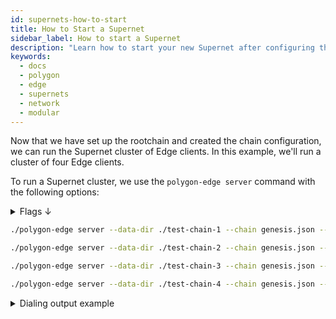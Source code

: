```yaml
---
id: supernets-how-to-start
title: How to Start a Supernet
sidebar_label: How to start a Supernet
description: "Learn how to start your new Supernet after configuring the genesis workflow."
keywords:
  - docs
  - polygon
  - edge
  - supernets
  - network
  - modular
---
```


Now that we have set up the rootchain and created the chain configuration, we can run the Supernet cluster of Edge clients. In this example, we'll run a cluster of four Edge clients.

To run a Supernet cluster, we use the `polygon-edge server` command with the following options:

<details>
<summary>Flags ↓</summary>

| Flag                                   | Description                                                                                                                               | Example                                            |
|----------------------------------------|-------------------------------------------------------------------------------------------------------------------------------------------|----------------------------------------------------|
| `--access-control-allow-origins `        | The CORS header indicating whether any JSON-RPC response can be shared with the specified origin.                                          | `--access-control-allow-origins "*"`                  |
| `--block-gas-target`                     | The target block gas limit for the chain.                                                                                                 | `--block-gas-target "0x0" `                          |
| `--chain  `                              | The genesis file used for starting the chain.                                                                                              | `--chain "./genesis.json"`                           |
| `--config `                              | The path to the CLI config.                                                                                                                | `--config "/path/to/config.json"`                    |
| `--data-dir `                            | The data directory used for storing Polygon Edge client data.                                                                             | `--data-dir "/path/to/data-dir"`                     |
| `--dns`                                  | The host DNS address which can be used by a remote peer for connection.                                                                    | `--dns "example.com"`                                |
| `--grpc-address`                        | The GRPC interface.                                                                                                                        | `--grpc-address "127.0.0.1:9632" `                   |
| `--json-rpc-batch-request-limit`         | Max length to be considered when handling JSON-RPC batch requests.                                                                        | `--json-rpc-batch-request-limit 20`                  |
| `--json-rpc-block-range-limit`           | Max block range to be considered when executing JSON-RPC requests that consider fromBlock/toBlock values.                                 | `--json-rpc-block-range-limit 1000 `                 |
| `--jsonrpc`                              | The JSON-RPC interface.                                                                                                                    | `--jsonrpc "0.0.0.0:8545"`                           |
| `--libp2p`                               | The address and port for the libp2p service.                                                                                               | `--libp2p "127.0.0.1:1478" `                         |
| `--log-level`                            | The log level for console output.                                                                                                          | `--log-level "INFO"`                                 |
| `--log-to                               | Write all logs to the file at specified location instead of writing them to console.                                                      | --log-to "/path/to/log-file.log" `                  |
| `--max-enqueued`                         | Maximum number of enqueued transactions per account.                                                                                       | `--max-enqueued 128`                                 |
| `--max-inbound-peers`                    | The client's max number of inbound peers allowed.                                                                                           | `--max-inbound-peers 32`                             |
| `--max-outbound-peers`                   | The client's max number of outbound peers allowed.                                                                                          | `--max-outbound-peers 8`                             |
| `--max-peers`                            | The client's max number of peers allowed.                                                                                                   | `--max-peers 40 `                                    |
| `--max-slots`                            | Maximum slots in the pool.                                                                                                                 | `--max-slots 4096`                                   |
| `--nat `                                 | The external IP address without port, as can be seen by peers.                                                                             | `--nat "203.0.113.1"`                                |
| `--no-discover `                         | Prevent the client from discovering other peers.                                                                                           | `--no-discover`                                      |
| `--num-block-confirmations `             | Minimal number of child blocks required for the parent block to be considered final.                                                      | `--num-block-confirmations 64 `                      |
| `--price-limit`                          | The minimum gas price limit to enforce for acceptance into the pool.                                                                       | `--price-limit 0`                                    |
| --prometheus                           | The address and port for the Prometheus instrumentation service. If only port is defined, it will bind to all available network interfaces.    |`--prometheus 0.0.0.0:9090`                    |
| `--relayer`                                    | Start the state sync relayer service. PolyBFT only.                                                              |                                                       |
| `--restore`                                    | The path to the archive blockchain data to restore on initialization.                                            | `--restore /path/to/archive`                          |
| `--seal`                                       | The flag indicating that the client should seal blocks.                                                          |                                                       |
| `--secrets-config`                             | The path to the SecretsManager config file. Used for Hashicorp Vault. If omitted, the local FS secrets manager is used. | `--secrets-config /path/to/secrets/config`             |
| `--json`                                       | Get all outputs in JSON format.                                                                                    | `--json`                                              |

</details>

  ```bash
  ./polygon-edge server --data-dir ./test-chain-1 --chain genesis.json --grpc-address :5001 --libp2p :30301 --jsonrpc :10001 --seal --log-level DEBUG

  ./polygon-edge server --data-dir ./test-chain-2 --chain genesis.json --grpc-address :5002 --libp2p :30302 --jsonrpc :10002 --seal --log-level DEBUG

  ./polygon-edge server --data-dir ./test-chain-3 --chain genesis.json --grpc-address :5003 --libp2p :30303 --jsonrpc :10003 --seal --log-level DEBUG

  ./polygon-edge server --data-dir ./test-chain-4 --chain genesis.json --grpc-address :5004 --libp2p :30304 --jsonrpc :10004 --seal --log-level DEBUG
  ```

<details>
<summary>Dialing output example</summary>

  ```bash
  [ROOTCHAIN FUND]
  Validator (address) = 0x0D09C4A285fdde3D6e5aD5DE819E3478554646D3
  Transaction (hash)  = 0xb587d3fa31f8bc59ecc807145d95d76a454967e28223d0f3b82abdd6bd84c043

  [ROOTCHAIN FUND]
  Validator (address) = 0x30aC45469E94DE3645Eb4D8Ce102a3092ee76157
  Transaction (hash)  = 0x3e9b26da5e89aa8ca2b4935ce35ddedc1f8d9b37c56d5eb0f040787aa84a3bcb

  [ROOTCHAIN FUND]
  Validator (address) = 0x9E1bFa593cAcD77BfcF9a8Dda0462da251566ae0
  Transaction (hash)  = 0x1aa158ed2ba1e8ec98b1f4fd649c9a499b72c58a48b1a1dd9978ee16cc7fb741

  [ROOTCHAIN FUND]
  Validator (address) = 0x82e3D3e4222Cc872C5552363c86287B796312E27
  Transaction (hash)  = 0xd51e7f8b69071f88b5f7870c31c6942ed78c5c48f88594ed135f096b5f17a540
  ```

</details>
